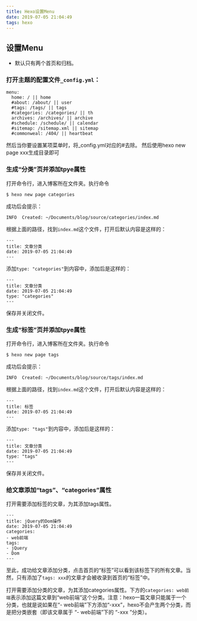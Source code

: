 ```yaml
---
title: Hexo设置Menu
date: 2019-07-05 21:04:49
tags: hexo
---
```


## 设置Menu

- 默认只有两个首页和归档。



### 打开主题的配置文件`_config.yml`：

```
menu:
  home: / || home
  #about: /about/ || user
  #tags: /tags/ || tags
  #categories: /categories/ || th
  archives: /archives/ || archive
  #schedule: /schedule/ || calendar
  #sitemap: /sitemap.xml || sitemap
  #commonweal: /404/ || heartbeat
```

然后当你要设置某项菜单时，将_config.yml对应的#去除。 然后使用hexo new page xxx生成目录即可



###  生成“分类”页并添加tpye属性

打开命令行，进入博客所在文件夹。执行命令

```
$ hexo new page categories
```

成功后会提示：

```
INFO  Created: ~/Documents/blog/source/categories/index.md
```

根据上面的路径，找到`index.md`这个文件，打开后默认内容是这样的：

```
---
title: 文章分类
date: 2019-07-05 21:04:49
---
```

添加`type: "categories"`到内容中，添加后是这样的：

```
---
title: 文章分类
date: 2019-07-05 21:04:49
type: "categories"
---
```

保存并关闭文件。



###  生成“标签”页并添加tpye属性

打开命令行，进入博客所在文件夹。执行命令

```
$ hexo new page tags
```

成功后会提示：

```
INFO  Created: ~/Documents/blog/source/tags/index.md
```

根据上面的路径，找到`index.md`这个文件，打开后默认内容是这样的：

```
---
title: 标签
date: 2019-07-05 21:04:49
---
```

添加`type: "tags"`到内容中，添加后是这样的：

```
---
title: 文章分类
date: 2019-07-05 21:04:49
type: "tags"
---
```

保存并关闭文件。



### 给文章添加“tags”、“categories”属性

打开需要添加标签的文章，为其添加tags属性。

```
---
title: jQuery的Dom操作
date: 2019-07-05 21:04:49
categories: 
- web前端
tags:
- jQuery
- Dom
---
```

至此，成功给文章添加分类，点击首页的“标签”可以看到该标签下的所有文章。当然，只有添加了`tags: xxx`的文章才会被收录到首页的“标签”中。

打开需要添加分类的文章，为其添加categories属性。下方的`categories: web前端`表示添加这篇文章到“web前端”这个分类。注意：hexo一篇文章只能属于一个分类，也就是说如果在“- web前端”下方添加“-xxx”，hexo不会产生两个分类，而是把分类嵌套（即该文章属于 “- web前端”下的 “-xxx ”分类）。

